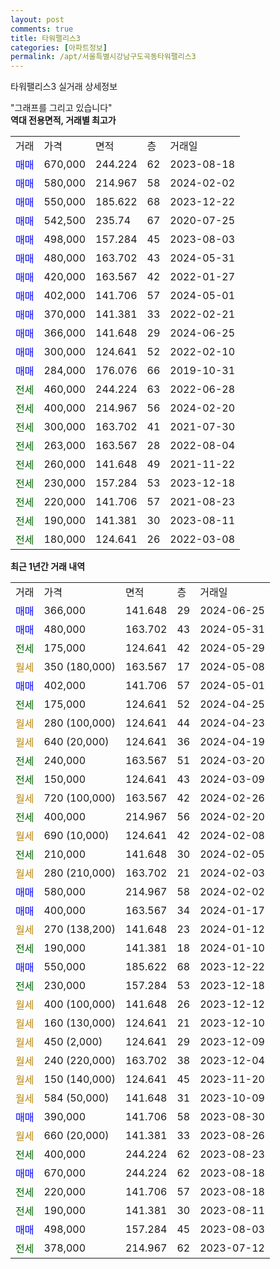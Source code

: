 ```yaml
---
layout: post
comments: true
title: 타워팰리스3
categories: [아파트정보]
permalink: /apt/서울특별시강남구도곡동타워팰리스3
---
```


타워팰리스3 실거래 상세정보

<script type="text/javascript">
  google.charts.load('current', {'packages':['line', 'corechart']});
  google.charts.setOnLoadCallback(drawChart);

  function drawChart() {
    var data = new google.visualization.DataTable();
    data.addColumn('date', '거래일');
    data.addColumn('number', "매매");
    data.addColumn('number', "전세");
    data.addColumn('number', "전매");

    data.addRows([[new Date(Date.parse("2024-06-25")), 366000, null, null], [new Date(Date.parse("2024-05-31")), 480000, null, null], [new Date(Date.parse("2024-05-29")), null, 175000, null], [new Date(Date.parse("2024-05-08")), null, null, null], [new Date(Date.parse("2024-05-01")), 402000, null, null], [new Date(Date.parse("2024-04-25")), null, 175000, null], [new Date(Date.parse("2024-04-23")), null, null, null], [new Date(Date.parse("2024-04-19")), null, null, null], [new Date(Date.parse("2024-03-20")), null, 240000, null], [new Date(Date.parse("2024-03-09")), null, 150000, null], [new Date(Date.parse("2024-02-26")), null, null, null], [new Date(Date.parse("2024-02-20")), null, 400000, null], [new Date(Date.parse("2024-02-08")), null, null, null], [new Date(Date.parse("2024-02-05")), null, 210000, null], [new Date(Date.parse("2024-02-03")), null, null, null], [new Date(Date.parse("2024-02-02")), 580000, null, null], [new Date(Date.parse("2024-01-17")), 400000, null, null], [new Date(Date.parse("2024-01-12")), null, null, null], [new Date(Date.parse("2024-01-10")), null, 190000, null], [new Date(Date.parse("2023-12-22")), 550000, null, null], [new Date(Date.parse("2023-12-18")), null, 230000, null], [new Date(Date.parse("2023-12-12")), null, null, null], [new Date(Date.parse("2023-12-10")), null, null, null], [new Date(Date.parse("2023-12-09")), null, null, null], [new Date(Date.parse("2023-12-04")), null, null, null], [new Date(Date.parse("2023-11-20")), null, null, null], [new Date(Date.parse("2023-10-09")), null, null, null], [new Date(Date.parse("2023-08-30")), 390000, null, null], [new Date(Date.parse("2023-08-26")), null, null, null], [new Date(Date.parse("2023-08-23")), null, 400000, null], [new Date(Date.parse("2023-08-18")), 670000, null, null], [new Date(Date.parse("2023-08-18")), null, 220000, null], [new Date(Date.parse("2023-08-11")), null, 190000, null], [new Date(Date.parse("2023-08-03")), 498000, null, null], [new Date(Date.parse("2023-07-12")), null, 378000, null]]);

    var options = {
      hAxis: {
        format: 'yyyy/MM/dd'
      },    
      lineWidth: 0,
      pointsVisible: true,    
      title: '최근 1년간 유형별 실거래가 분포',
      legend: { position: 'bottom' }
    };

    var formatter = new google.visualization.NumberFormat({pattern:'###,###'} );
    formatter.format(data, 1);
    formatter.format(data, 2);
    
    setTimeout(function() {
        var chart = new google.visualization.LineChart(document.getElementById('columnchart_material'));
        chart.draw(data, (options));
        document.getElementById('loading').style.display = 'none';
    }, 200);
  }
</script>


<div id="loading" style="z-index:20; display: block; margin-left: 0px">"그래프를 그리고 있습니다"</div>
<div id="columnchart_material" style="width: 95%; margin-left: 0px; display: block"></div>
<!-- contents start -->
<b>역대 전용면적, 거래별 최고가</b>
<table class="sortable">
    <tr>
      <td>거래</td>
      <td>가격</td>
      <td>면적</td>
      <td>층</td>
      <td>거래일</td>
    </tr>
        <tr>
          <td><a style="color: blue">매매</a></td>
          <td>670,000</td>
          <td>244.224</td>
          <td>62</td>
          <td>2023-08-18</td>
        </tr>            <tr>
          <td><a style="color: blue">매매</a></td>
          <td>580,000</td>
          <td>214.967</td>
          <td>58</td>
          <td>2024-02-02</td>
        </tr>            <tr>
          <td><a style="color: blue">매매</a></td>
          <td>550,000</td>
          <td>185.622</td>
          <td>68</td>
          <td>2023-12-22</td>
        </tr>            <tr>
          <td><a style="color: blue">매매</a></td>
          <td>542,500</td>
          <td>235.74</td>
          <td>67</td>
          <td>2020-07-25</td>
        </tr>            <tr>
          <td><a style="color: blue">매매</a></td>
          <td>498,000</td>
          <td>157.284</td>
          <td>45</td>
          <td>2023-08-03</td>
        </tr>            <tr>
          <td><a style="color: blue">매매</a></td>
          <td>480,000</td>
          <td>163.702</td>
          <td>43</td>
          <td>2024-05-31</td>
        </tr>            <tr>
          <td><a style="color: blue">매매</a></td>
          <td>420,000</td>
          <td>163.567</td>
          <td>42</td>
          <td>2022-01-27</td>
        </tr>            <tr>
          <td><a style="color: blue">매매</a></td>
          <td>402,000</td>
          <td>141.706</td>
          <td>57</td>
          <td>2024-05-01</td>
        </tr>            <tr>
          <td><a style="color: blue">매매</a></td>
          <td>370,000</td>
          <td>141.381</td>
          <td>33</td>
          <td>2022-02-21</td>
        </tr>            <tr>
          <td><a style="color: blue">매매</a></td>
          <td>366,000</td>
          <td>141.648</td>
          <td>29</td>
          <td>2024-06-25</td>
        </tr>            <tr>
          <td><a style="color: blue">매매</a></td>
          <td>300,000</td>
          <td>124.641</td>
          <td>52</td>
          <td>2022-02-10</td>
        </tr>            <tr>
          <td><a style="color: blue">매매</a></td>
          <td>284,000</td>
          <td>176.076</td>
          <td>66</td>
          <td>2019-10-31</td>
        </tr>        
        <tr>
              <td><a style="color: darkgreen">전세</a></td>
              <td>460,000</td>
              <td>244.224</td>
              <td>63</td>
              <td>2022-06-28</td>
            </tr>            <tr>
              <td><a style="color: darkgreen">전세</a></td>
              <td>400,000</td>
              <td>214.967</td>
              <td>56</td>
              <td>2024-02-20</td>
            </tr>            <tr>
              <td><a style="color: darkgreen">전세</a></td>
              <td>300,000</td>
              <td>163.702</td>
              <td>41</td>
              <td>2021-07-30</td>
            </tr>            <tr>
              <td><a style="color: darkgreen">전세</a></td>
              <td>263,000</td>
              <td>163.567</td>
              <td>28</td>
              <td>2022-08-04</td>
            </tr>            <tr>
              <td><a style="color: darkgreen">전세</a></td>
              <td>260,000</td>
              <td>141.648</td>
              <td>49</td>
              <td>2021-11-22</td>
            </tr>            <tr>
              <td><a style="color: darkgreen">전세</a></td>
              <td>230,000</td>
              <td>157.284</td>
              <td>53</td>
              <td>2023-12-18</td>
            </tr>            <tr>
              <td><a style="color: darkgreen">전세</a></td>
              <td>220,000</td>
              <td>141.706</td>
              <td>57</td>
              <td>2021-08-23</td>
            </tr>            <tr>
              <td><a style="color: darkgreen">전세</a></td>
              <td>190,000</td>
              <td>141.381</td>
              <td>30</td>
              <td>2023-08-11</td>
            </tr>            <tr>
              <td><a style="color: darkgreen">전세</a></td>
              <td>180,000</td>
              <td>124.641</td>
              <td>26</td>
              <td>2022-03-08</td>
            </tr>        
    
</table>

<b>최근 1년간 거래 내역</b>

<table class="sortable">
    <tr>
      <td>거래</td>
      <td>가격</td>
      <td>면적</td>
      <td>층</td>
      <td>거래일</td>
    </tr>
    <tr>
      <td><a style="color: blue">매매</a></td>
      <td>366,000</td>
      <td>141.648</td>
      <td>29</td>
      <td>2024-06-25</td>
    </tr>          <tr>
      <td><a style="color: blue">매매</a></td>
      <td>480,000</td>
      <td>163.702</td>
      <td>43</td>
      <td>2024-05-31</td>
    </tr>          <tr>
      <td><a style="color: darkgreen">전세</a></td>
      <td>175,000</td>
      <td>124.641</td>
      <td>42</td>
      <td>2024-05-29</td>
    </tr>          <tr>
      <td><a style="color: darkgoldenrod">월세</a></td>
      <td>350 (180,000)</td>
      <td>163.567</td>
      <td>17</td>
      <td>2024-05-08</td>
    </tr>          <tr>
      <td><a style="color: blue">매매</a></td>
      <td>402,000</td>
      <td>141.706</td>
      <td>57</td>
      <td>2024-05-01</td>
    </tr>          <tr>
      <td><a style="color: darkgreen">전세</a></td>
      <td>175,000</td>
      <td>124.641</td>
      <td>52</td>
      <td>2024-04-25</td>
    </tr>          <tr>
      <td><a style="color: darkgoldenrod">월세</a></td>
      <td>280 (100,000)</td>
      <td>124.641</td>
      <td>44</td>
      <td>2024-04-23</td>
    </tr>          <tr>
      <td><a style="color: darkgoldenrod">월세</a></td>
      <td>640 (20,000)</td>
      <td>124.641</td>
      <td>36</td>
      <td>2024-04-19</td>
    </tr>          <tr>
      <td><a style="color: darkgreen">전세</a></td>
      <td>240,000</td>
      <td>163.567</td>
      <td>51</td>
      <td>2024-03-20</td>
    </tr>          <tr>
      <td><a style="color: darkgreen">전세</a></td>
      <td>150,000</td>
      <td>124.641</td>
      <td>43</td>
      <td>2024-03-09</td>
    </tr>          <tr>
      <td><a style="color: darkgoldenrod">월세</a></td>
      <td>720 (100,000)</td>
      <td>163.567</td>
      <td>42</td>
      <td>2024-02-26</td>
    </tr>          <tr>
      <td><a style="color: darkgreen">전세</a></td>
      <td>400,000</td>
      <td>214.967</td>
      <td>56</td>
      <td>2024-02-20</td>
    </tr>          <tr>
      <td><a style="color: darkgoldenrod">월세</a></td>
      <td>690 (10,000)</td>
      <td>124.641</td>
      <td>42</td>
      <td>2024-02-08</td>
    </tr>          <tr>
      <td><a style="color: darkgreen">전세</a></td>
      <td>210,000</td>
      <td>141.648</td>
      <td>30</td>
      <td>2024-02-05</td>
    </tr>          <tr>
      <td><a style="color: darkgoldenrod">월세</a></td>
      <td>280 (210,000)</td>
      <td>163.702</td>
      <td>21</td>
      <td>2024-02-03</td>
    </tr>          <tr>
      <td><a style="color: blue">매매</a></td>
      <td>580,000</td>
      <td>214.967</td>
      <td>58</td>
      <td>2024-02-02</td>
    </tr>          <tr>
      <td><a style="color: blue">매매</a></td>
      <td>400,000</td>
      <td>163.567</td>
      <td>34</td>
      <td>2024-01-17</td>
    </tr>          <tr>
      <td><a style="color: darkgoldenrod">월세</a></td>
      <td>270 (138,200)</td>
      <td>141.648</td>
      <td>23</td>
      <td>2024-01-12</td>
    </tr>          <tr>
      <td><a style="color: darkgreen">전세</a></td>
      <td>190,000</td>
      <td>141.381</td>
      <td>18</td>
      <td>2024-01-10</td>
    </tr>          <tr>
      <td><a style="color: blue">매매</a></td>
      <td>550,000</td>
      <td>185.622</td>
      <td>68</td>
      <td>2023-12-22</td>
    </tr>          <tr>
      <td><a style="color: darkgreen">전세</a></td>
      <td>230,000</td>
      <td>157.284</td>
      <td>53</td>
      <td>2023-12-18</td>
    </tr>          <tr>
      <td><a style="color: darkgoldenrod">월세</a></td>
      <td>400 (100,000)</td>
      <td>141.648</td>
      <td>26</td>
      <td>2023-12-12</td>
    </tr>          <tr>
      <td><a style="color: darkgoldenrod">월세</a></td>
      <td>160 (130,000)</td>
      <td>124.641</td>
      <td>21</td>
      <td>2023-12-10</td>
    </tr>          <tr>
      <td><a style="color: darkgoldenrod">월세</a></td>
      <td>450 (2,000)</td>
      <td>124.641</td>
      <td>29</td>
      <td>2023-12-09</td>
    </tr>          <tr>
      <td><a style="color: darkgoldenrod">월세</a></td>
      <td>240 (220,000)</td>
      <td>163.702</td>
      <td>38</td>
      <td>2023-12-04</td>
    </tr>          <tr>
      <td><a style="color: darkgoldenrod">월세</a></td>
      <td>150 (140,000)</td>
      <td>124.641</td>
      <td>45</td>
      <td>2023-11-20</td>
    </tr>          <tr>
      <td><a style="color: darkgoldenrod">월세</a></td>
      <td>584 (50,000)</td>
      <td>141.648</td>
      <td>31</td>
      <td>2023-10-09</td>
    </tr>          <tr>
      <td><a style="color: blue">매매</a></td>
      <td>390,000</td>
      <td>141.706</td>
      <td>58</td>
      <td>2023-08-30</td>
    </tr>          <tr>
      <td><a style="color: darkgoldenrod">월세</a></td>
      <td>660 (20,000)</td>
      <td>141.381</td>
      <td>33</td>
      <td>2023-08-26</td>
    </tr>          <tr>
      <td><a style="color: darkgreen">전세</a></td>
      <td>400,000</td>
      <td>244.224</td>
      <td>62</td>
      <td>2023-08-23</td>
    </tr>          <tr>
      <td><a style="color: blue">매매</a></td>
      <td>670,000</td>
      <td>244.224</td>
      <td>62</td>
      <td>2023-08-18</td>
    </tr>          <tr>
      <td><a style="color: darkgreen">전세</a></td>
      <td>220,000</td>
      <td>141.706</td>
      <td>57</td>
      <td>2023-08-18</td>
    </tr>          <tr>
      <td><a style="color: darkgreen">전세</a></td>
      <td>190,000</td>
      <td>141.381</td>
      <td>30</td>
      <td>2023-08-11</td>
    </tr>          <tr>
      <td><a style="color: blue">매매</a></td>
      <td>498,000</td>
      <td>157.284</td>
      <td>45</td>
      <td>2023-08-03</td>
    </tr>          <tr>
      <td><a style="color: darkgreen">전세</a></td>
      <td>378,000</td>
      <td>214.967</td>
      <td>62</td>
      <td>2023-07-12</td>
    </tr>      </table>
<!-- contents end -->    

